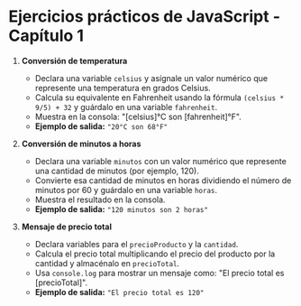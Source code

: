 # Ejercicios prácticos de JavaScript - Capítulo 1

1. **Conversión de temperatura**
   - Declara una variable `celsius` y asígnale un valor numérico que represente una temperatura en grados Celsius.
   - Calcula su equivalente en Fahrenheit usando la fórmula `(celsius * 9/5) + 32` y guárdalo en una variable `fahrenheit`.
   - Muestra en la consola: "[celsius]°C son [fahrenheit]°F".
   - **Ejemplo de salida:** `"20°C son 68°F"`

2. **Conversión de minutos a horas**
   - Declara una variable `minutos` con un valor numérico que represente una cantidad de minutos (por ejemplo, 120).
   - Convierte esa cantidad de minutos en horas dividiendo el número de minutos por 60 y guárdalo en una variable `horas`.
   - Muestra el resultado en la consola.
   - **Ejemplo de salida:** `"120 minutos son 2 horas"`

3. **Mensaje de precio total**
   - Declara variables para el `precioProducto` y la `cantidad`.
   - Calcula el precio total multiplicando el precio del producto por la cantidad y almacénalo en `precioTotal`.
   - Usa `console.log` para mostrar un mensaje como: "El precio total es [precioTotal]".
   - **Ejemplo de salida:** `"El precio total es 120"`

